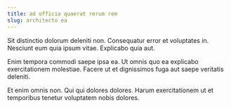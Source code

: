 ```yaml
---
title: ad officia quaerat rerum rem
slug: architecto ea
---
```


Sit distinctio dolorum deleniti non. Consequatur error et voluptates in. Nesciunt eum quia ipsum vitae. Explicabo quia aut.

Enim tempora commodi saepe ipsa ea. Ut omnis quo ea explicabo exercitationem molestiae. Facere ut et dignissimos fuga aut saepe veritatis deleniti.

Et enim omnis non. Qui qui dolores dolores. Harum exercitationem ut et temporibus tenetur voluptatem nobis dolores.
